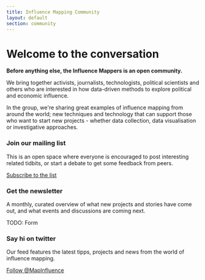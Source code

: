 ```yaml
---
title: Influence Mapping Community
layout: default
section: community
---
```


<h1 class="centered">Welcome to the conversation</h1>

<div class="row">
  <div class="col-md-6">
    <p>
      <strong>Before anything else, the Influence Mappers is an open community.</strong>
    </p>
    <p>
      We bring together activists, journalists, technologists, political
      scientists and others who are interested in how data-driven methods to
      explore political and economic influence.
    </p>
    
  </div>
  <div class="col-md-6">
    <!-- img src="../assets/images/team.png" -->
    <p>
      In the group, we're sharing great examples of influence mapping from
      around the world; new techniques and technology that can support those
      who want to start new projects - whether data collection, data
      visualisation or investigative approaches.
    </p>
  </div>
</div>

<div class="row">
  <div class="col-md-4">
    <div class="teaser-box">
        <h3>Join our mailing list</h3>
        <p>
          This is an open space where everyone is encouraged to post interesting
          related tidbits, or start a debate to get some feedback from peers.
        </p>
        <div class="action">
            <a href="https://groups.google.com/forum/#!forum/influencemapping" target="_new">
                Subscribe to the list
            </a>
        </div>
    </div>
  </div>
  <div class="col-md-4">
    <div class="teaser-box">
        <h3>Get the newsletter</h3>
        <p>
          A monthly, curated overview of what new projects and stories have come 
          out, and what events and discussions are coming next.
        </p>
        <div class="action">
            TODO: Form
        </div>
    </div>
  </div>
  <div class="col-md-4">
    <div class="teaser-box">
        <h3>Say hi on twitter</h3>
        <p>
          Our feed features the latest tipps, projects and news from the world
          of influence mapping.
        </p>
        <div class="action">
            <a href="https://twitter.com/MapInfluence" target="_new">
                Follow @MapInfluence
            </a>
        </div>
    </div>
  </div>
</div>
